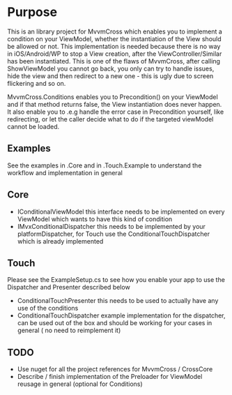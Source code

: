 # Purpose
This is an library project for MvvmCross which enables you to implement a condition on your ViewModel, whether the instantiation of the View should be allowed or not.
This implementation is needed because there is no way in iOS/Android/WP to stop a View creation, after the ViewController/Similar has been instantiated. This is one of the flaws of 
MvvmCross, after calling ShowViewModel you cannot go back, you only can try to handle issues, hide the view and then redirect to a new one - this is ugly due to screen flickering and so on.

MvvmCross.Conditions enables you to Precondition() on your ViewModel and if that method returns false, the View instantiation does never happen. It also enable you to .e.g handle the error case in Precondition yourself, like redirecting, or let the caller decide what to do
if the targeted viewModel cannot be loaded.
## Examples
See the examples in .Core and in .Touch.Example to understand the workflow and implementation in general

## Core

- IConditionalViewModel this interface needs to be implemented on every ViewModel which wants to have this kind of condition
- IMvxConditionalDispatcher this needs to be implemented by your platformDispatcher, for Touch use the ConditionalTouchDispatcher which is already implemented

## Touch

Please see the ExampleSetup.cs to see how you enable your app to use the Dispatcher and Presenter described below
- ConditionalTouchPresenter this needs to be used to actually have any use of the conditions
- ConditionalTouchDispatcher example implementation for the dispatcher, can be used out of the box and should be working for your cases in general ( no need to reimplement it)

## TODO
- Use nuget for all the project references for MvvmCross / CrossCore
- Describe / finish implementation of the Preloader for ViewModel reusage in general (optional for Conditions)
